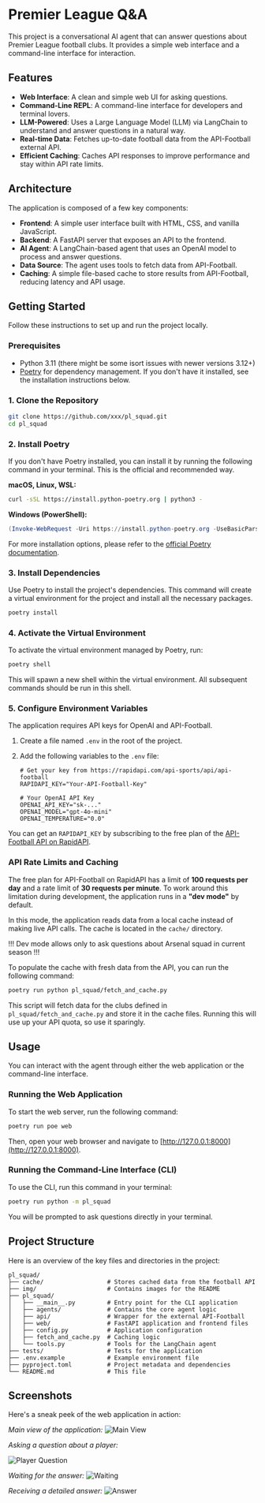 # Premier League Q&A

This project is a conversational AI agent that can answer questions about Premier League football clubs. It provides a simple web interface and a command-line interface for interaction.

## Features

- **Web Interface**: A clean and simple web UI for asking questions.
- **Command-Line REPL**: A command-line interface for developers and terminal lovers.
- **LLM-Powered**: Uses a Large Language Model (LLM) via LangChain to understand and answer questions in a natural way.
- **Real-time Data**: Fetches up-to-date football data from the API-Football external API.
- **Efficient Caching**: Caches API responses to improve performance and stay within API rate limits.

## Architecture

The application is composed of a few key components:

- **Frontend**: A simple user interface built with HTML, CSS, and vanilla JavaScript.
- **Backend**: A FastAPI server that exposes an API to the frontend.
- **AI Agent**: A LangChain-based agent that uses an OpenAI model to process and answer questions.
- **Data Source**: The agent uses tools to fetch data from API-Football.
- **Caching**: A simple file-based cache to store results from API-Football, reducing latency and API usage.

## Getting Started

Follow these instructions to set up and run the project locally.

### Prerequisites

- Python 3.11 (there might be some isort issues with newer versions 3.12+)
- [Poetry](https://python-poetry.org/docs/) for dependency management. If you don't have it installed, see the installation instructions below.

### 1. Clone the Repository

```bash
git clone https://github.com/xxx/pl_squad.git
cd pl_squad
```

### 2. Install Poetry

If you don't have Poetry installed, you can install it by running the following command in your terminal. This is the official and recommended way.

**macOS, Linux, WSL:**
```bash
curl -sSL https://install.python-poetry.org | python3 -
```

**Windows (PowerShell):**
```powershell
(Invoke-WebRequest -Uri https://install.python-poetry.org -UseBasicParsing).Content | py -
```

For more installation options, please refer to the [official Poetry documentation](https://python-poetry.org/docs/#installation).

### 3. Install Dependencies

Use Poetry to install the project's dependencies. This command will create a virtual environment for the project and install all the necessary packages.

```bash
poetry install
```

### 4. Activate the Virtual Environment

To activate the virtual environment managed by Poetry, run:

```bash
poetry shell
```
This will spawn a new shell within the virtual environment. All subsequent commands should be run in this shell.

### 5. Configure Environment Variables

The application requires API keys for OpenAI and API-Football.

1.  Create a file named `.env` in the root of the project.
2.  Add the following variables to the `.env` file:

    ```env
    # Get your key from https://rapidapi.com/api-sports/api/api-football
    RAPIDAPI_KEY="Your-API-Football-Key"

    # Your OpenAI API Key
    OPENAI_API_KEY="sk-..."
    OPENAI_MODEL="gpt-4o-mini"
    OPENAI_TEMPERATURE="0.0"
    ```

You can get an `RAPIDAPI_KEY` by subscribing to the free plan of the [API-Football API on RapidAPI](https://rapidapi.com/api-sports/api/api-football).

### API Rate Limits and Caching

The free plan for API-Football on RapidAPI has a limit of **100 requests per day** and a rate limit of **30 requests per minute**. To work around this limitation during development, the application runs in a **"dev mode"** by default.

In this mode, the application reads data from a local cache instead of making live API calls. The cache is located in the `cache/` directory.

!!! Dev mode allows only to ask questions about Arsenal squad in current season !!!

To populate the cache with fresh data from the API, you can run the following command:

```bash
poetry run python pl_squad/fetch_and_cache.py
```

This script will fetch data for the clubs defined in `pl_squad/fetch_and_cache.py` and store it in the cache files. Running this will use up your API quota, so use it sparingly.

## Usage

You can interact with the agent through either the web application or the command-line interface.

### Running the Web Application

To start the web server, run the following command:

```bash
poetry run poe web
```

Then, open your web browser and navigate to [http://127.0.0.1:8000](http://127.0.0.1:8000).

### Running the Command-Line Interface (CLI)

To use the CLI, run this command in your terminal:

```bash
poetry run python -m pl_squad
```

You will be prompted to ask questions directly in your terminal.

## Project Structure

Here is an overview of the key files and directories in the project:

```
pl_squad/
├── cache/                  # Stores cached data from the football API
├── img/                    # Contains images for the README
├── pl_squad/
│   ├── __main__.py         # Entry point for the CLI application
│   ├── agents/             # Contains the core agent logic
│   ├── api/                # Wrapper for the external API-Football
│   ├── web/                # FastAPI application and frontend files
│   ├── config.py           # Application configuration
│   ├── fetch_and_cache.py  # Caching logic
│   └── tools.py            # Tools for the LangChain agent
├── tests/                  # Tests for the application
├── .env.example            # Example environment file
├── pyproject.toml          # Project metadata and dependencies
└── README.md               # This file
```


## Screenshots

Here's a sneak peek of the web application in action:

_Main view of the application:_
![Main View](img/main_view.png)

_Asking a question about a player:_

![Player Question](img/player_question.png)

_Waiting for the answer:_
![Waiting](img/waiting.png)

_Receiving a detailed answer:_
![Answer](img/answer.png)
